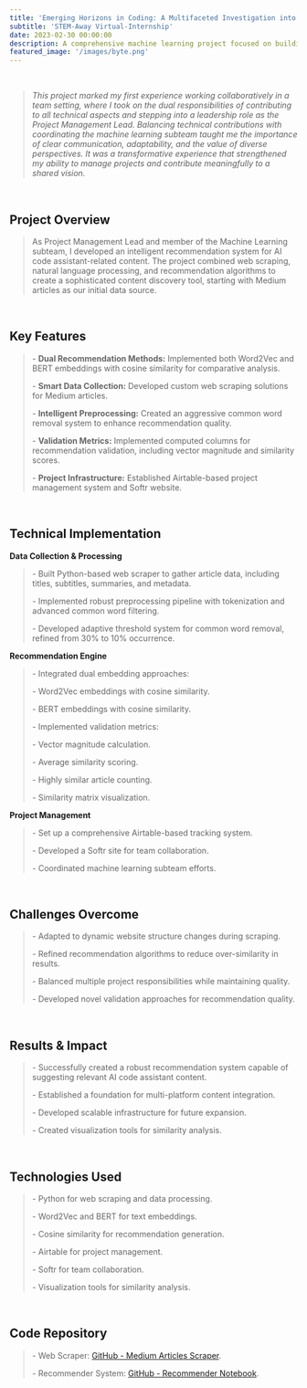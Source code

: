 ```yaml
---
title: 'Emerging Horizons in Coding: A Multifaceted Investigation into AI Code Assistants'
subtitle: 'STEM-Away Virtual-Internship'
date: 2023-02-30 00:00:00
description: A comprehensive machine learning project focused on building a sophisticated recommender system for AI code assistant-related content. The system combines NLP and web scraping to deliver personalized article recommendations from Medium.
featured_image: '/images/byte.png'
---
```


<br>

<blockquote>
  <p><em>This project marked my first experience working collaboratively in a team setting, where I took on the dual responsibilities of contributing to all technical aspects and stepping into a leadership role as the Project Management Lead. Balancing technical contributions with coordinating the machine learning subteam taught me the importance of clear communication, adaptability, and the value of diverse perspectives. It was a transformative experience that strengthened my ability to manage projects and contribute meaningfully to a shared vision.</em></p>
</blockquote>

<br>

<h2>Project Overview</h2>  
<blockquote> 
<p style="color: #666;"> 
As Project Management Lead and member of the Machine Learning subteam, I developed an intelligent recommendation system for AI code assistant-related content. The project combined web scraping, natural language processing, and recommendation algorithms to create a sophisticated content discovery tool, starting with Medium articles as our initial data source. 
</p> 
</blockquote>  

<br>  

<h2>Key Features</h2>  
<blockquote> 
<p style="color: #666;"> 
- <strong>Dual Recommendation Methods:</strong> Implemented both Word2Vec and BERT embeddings with cosine similarity for comparative analysis. 
</p> 
<p style="color: #666;"> 
- <strong>Smart Data Collection:</strong> Developed custom web scraping solutions for Medium articles. 
</p> 
<p style="color: #666;"> 
- <strong>Intelligent Preprocessing:</strong> Created an aggressive common word removal system to enhance recommendation quality. 
</p> 
<p style="color: #666;"> 
- <strong>Validation Metrics:</strong> Implemented computed columns for recommendation validation, including vector magnitude and similarity scores. 
</p> 
<p style="color: #666;"> 
- <strong>Project Infrastructure:</strong> Established Airtable-based project management system and Softr website. 
</p> 
</blockquote>  

<br>  

<h2>Technical Implementation</h2>  

<strong>Data Collection & Processing</strong>  
<blockquote> 
<p style="color: #666;"> 
- Built Python-based web scraper to gather article data, including titles, subtitles, summaries, and metadata. 
</p> 
<p style="color: #666;"> 
- Implemented robust preprocessing pipeline with tokenization and advanced common word filtering. 
</p> 
<p style="color: #666;"> 
- Developed adaptive threshold system for common word removal, refined from 30% to 10% occurrence. 
</p> 
</blockquote>  

<strong>Recommendation Engine</strong>  
<blockquote> 
<p style="color: #666;"> 
- Integrated dual embedding approaches: 
</p> 
<p style="color: #666;"> 
  - Word2Vec embeddings with cosine similarity. 
</p> 
<p style="color: #666;"> 
  - BERT embeddings with cosine similarity. 
</p> 
<p style="color: #666;"> 
- Implemented validation metrics: 
</p> 
<p style="color: #666;"> 
  - Vector magnitude calculation. 
</p> 
<p style="color: #666;"> 
  - Average similarity scoring. 
</p> 
<p style="color: #666;"> 
  - Highly similar article counting. 
</p> 
<p style="color: #666;"> 
  - Similarity matrix visualization. 
</p> 
</blockquote>  

<strong>Project Management</strong>  
<blockquote> 
<p style="color: #666;"> 
- Set up a comprehensive Airtable-based tracking system. 
</p> 
<p style="color: #666;"> 
- Developed a Softr site for team collaboration. 
</p> 
<p style="color: #666;"> 
- Coordinated machine learning subteam efforts. 
</p> 
</blockquote>  

<br>  

<h2>Challenges Overcome</h2>  
<blockquote> 
<p style="color: #666;"> 
- Adapted to dynamic website structure changes during scraping. 
</p> 
<p style="color: #666;"> 
- Refined recommendation algorithms to reduce over-similarity in results. 
</p> 
<p style="color: #666;"> 
- Balanced multiple project responsibilities while maintaining quality. 
</p> 
<p style="color: #666;"> 
- Developed novel validation approaches for recommendation quality. 
</p> 
</blockquote>  

<br>  

<h2>Results & Impact</h2>  
<blockquote> 
<p style="color: #666;"> 
- Successfully created a robust recommendation system capable of suggesting relevant AI code assistant content. 
</p> 
<p style="color: #666;"> 
- Established a foundation for multi-platform content integration. 
</p> 
<p style="color: #666;"> 
- Developed scalable infrastructure for future expansion. 
</p> 
<p style="color: #666;"> 
- Created visualization tools for similarity analysis. 
</p> 
</blockquote>  

<br>  

<h2>Technologies Used</h2>  
<blockquote> 
<p style="color: #666;"> 
- Python for web scraping and data processing. 
</p> 
<p style="color: #666;"> 
- Word2Vec and BERT for text embeddings. 
</p> 
<p style="color: #666;"> 
- Cosine similarity for recommendation generation. 
</p> 
<p style="color: #666;"> 
- Airtable for project management. 
</p> 
<p style="color: #666;"> 
- Softr for team collaboration. 
</p> 
<p style="color: #666;"> 
- Visualization tools for similarity analysis. 
</p> 
</blockquote>  

<br>  

<h2>Code Repository</h2>  
<blockquote> 
<p style="color: #666;"> 
- Web Scraper: <a href="https://github.com/anya-chauhan/bytemasters/blob/main/medium_articles_scraper.py" target="_blank">GitHub - Medium Articles Scraper</a>. 
</p> 
<p style="color: #666;"> 
- Recommender System: <a href="https://github.com/anya-chauhan/bytemasters/blob/main/recommender.ipynb" target="_blank">GitHub - Recommender Notebook</a>. 
</p> 
</blockquote>  

<br>  
